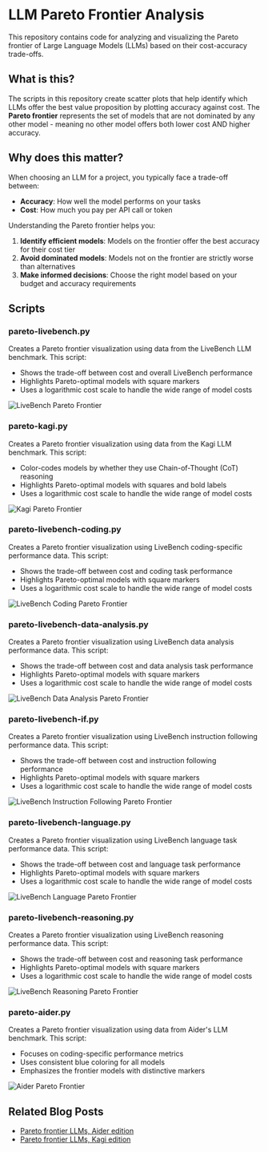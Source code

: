 # LLM Pareto Frontier Analysis

This repository contains code for analyzing and visualizing the Pareto frontier of Large Language Models (LLMs) based on their cost-accuracy trade-offs.

## What is this?

The scripts in this repository create scatter plots that help identify which LLMs offer the best value proposition by plotting accuracy against cost. The **Pareto frontier** represents the set of models that are not dominated by any other model - meaning no other model offers both lower cost AND higher accuracy.

## Why does this matter?

When choosing an LLM for a project, you typically face a trade-off between:
- **Accuracy**: How well the model performs on your tasks
- **Cost**: How much you pay per API call or token

Understanding the Pareto frontier helps you:
1. **Identify efficient models**: Models on the frontier offer the best accuracy for their cost tier
2. **Avoid dominated models**: Models not on the frontier are strictly worse than alternatives
3. **Make informed decisions**: Choose the right model based on your budget and accuracy requirements

## Scripts

### pareto-livebench.py
Creates a Pareto frontier visualization using data from the LiveBench LLM benchmark. This script:
- Shows the trade-off between cost and overall LiveBench performance
- Highlights Pareto-optimal models with square markers
- Uses a logarithmic cost scale to handle the wide range of model costs

![LiveBench Pareto Frontier](pareto-livebench.png)

### pareto-kagi.py
Creates a Pareto frontier visualization using data from the Kagi LLM benchmark. This script:
- Color-codes models by whether they use Chain-of-Thought (CoT) reasoning
- Highlights Pareto-optimal models with squares and bold labels
- Uses a logarithmic cost scale to handle the wide range of model costs

![Kagi Pareto Frontier](pareto-kagi.png)

### pareto-livebench-coding.py
Creates a Pareto frontier visualization using LiveBench coding-specific performance data. This script:
- Shows the trade-off between cost and coding task performance
- Highlights Pareto-optimal models with square markers
- Uses a logarithmic cost scale to handle the wide range of model costs

![LiveBench Coding Pareto Frontier](pareto-livebench-coding.png)

### pareto-livebench-data-analysis.py
Creates a Pareto frontier visualization using LiveBench data analysis performance data. This script:
- Shows the trade-off between cost and data analysis task performance
- Highlights Pareto-optimal models with square markers
- Uses a logarithmic cost scale to handle the wide range of model costs

![LiveBench Data Analysis Pareto Frontier](pareto-livebench-data-analysis.png)

### pareto-livebench-if.py
Creates a Pareto frontier visualization using LiveBench instruction following performance data. This script:
- Shows the trade-off between cost and instruction following performance
- Highlights Pareto-optimal models with square markers
- Uses a logarithmic cost scale to handle the wide range of model costs

![LiveBench Instruction Following Pareto Frontier](pareto-livebench-if.png)

### pareto-livebench-language.py
Creates a Pareto frontier visualization using LiveBench language task performance data. This script:
- Shows the trade-off between cost and language task performance
- Highlights Pareto-optimal models with square markers
- Uses a logarithmic cost scale to handle the wide range of model costs

![LiveBench Language Pareto Frontier](pareto-livebench-language.png)

### pareto-livebench-reasoning.py
Creates a Pareto frontier visualization using LiveBench reasoning performance data. This script:
- Shows the trade-off between cost and reasoning task performance
- Highlights Pareto-optimal models with square markers
- Uses a logarithmic cost scale to handle the wide range of model costs

![LiveBench Reasoning Pareto Frontier](pareto-livebench-reasoning.png)

### pareto-aider.py  
Creates a Pareto frontier visualization using data from Aider's LLM benchmark. This script:
- Focuses on coding-specific performance metrics
- Uses consistent blue coloring for all models
- Emphasizes the frontier models with distinctive markers

![Aider Pareto Frontier](pareto-aider.png)

## Related Blog Posts

- [Pareto frontier LLMs, Aider edition](https://samek.fyi/pareto-frontier-llms-aider-edition/)
- [Pareto frontier LLMs, Kagi edition](https://samek.fyi/pareto-frontier-models-kagi-edition/)

